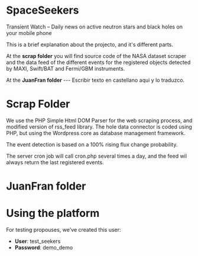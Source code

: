 # SpaceSeekers
Transient Watch – Daily news on active neutron stars and black holes on your mobile phone

This is a brief explanation about the projecto, and it's different parts.

At the **scrap folder** you will find source code of the NASA dataset scraper and the 
data feed of the different events for the registered objects detected by MAXI, Swift/BAT and Fermi/GBM
instruments.

At the **JuanFran folder** --- Escribir texto en castellano aqui y lo traduzco.

# Scrap Folder

We use the PHP Simple Html DOM Parser for the web scraping process, and modified
version of rss_feed library. The hole data connector is coded using PHP, but using 
the Wordpress core as database management framework.

The event detection is based on a 100% rising flux change probability.
 
The server cron job will call cron.php several times a day, and the feed wil always
return the last registered events.
 
 
# JuanFran folder
 

 
# Using the platform

For testing propouses, we've created this user:
- **User**: 		test_seekers
- **Password**: 	demo_demo
